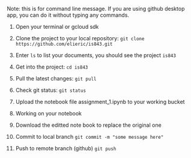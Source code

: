 Note: this is for command line message. If you are using github desktop app, you can do it without typing any commands.

1. Open your terminal or gcloud sdk

2. Clone the project to your local repository:
`git clone https://github.com/elieric/is843.git`

3. Enter `ls` to list your documents, you should see the project `is843` 

4. Get into the project:
`cd is843`

5. Pull the latest changes:
`git pull`

6. Check git status:
`git status`

7. Upload the notebook file assignment_1.ipynb to your working bucket

8. Working on your notebook 

9. Download the editted note book to replace the original one

10. Commit to local branch `git commit -m "some message here"`

11. Push to remote branch (github) `git push`
